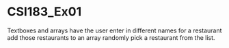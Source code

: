 # CSI183_Ex01
Textboxes and arrays
have the user enter in different names for a restaurant
add those restaurants to an array
randomly pick a restaurant from the list.
 

